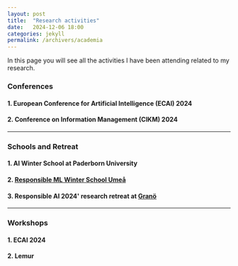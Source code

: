 ```yaml
---
layout: post
title:  "Research activities"
date:   2024-12-06 18:00
categories: jekyll
permalink: /archivers/academia
---
```


In this page you will see all the activities I have been attending related to my research.

<!--more-->

### Conferences

#### 1. European Conference for Artificial Intelligence (ECAI) 2024


#### 2. Conference on Information Management (CIKM) 2024

---


### Schools and Retreat

#### 1. AI Winter School at Paderborn University
#### 2. [Responsible ML Winter School Umeå](https://mlwinterschoolumea.github.io/)
#### 3.  Responsible AI 2024' research retreat at [Granö](https://granobeckasin.com/en/)

---

### Workshops
#### 1. ECAI 2024 
#### 2. Lemur 

